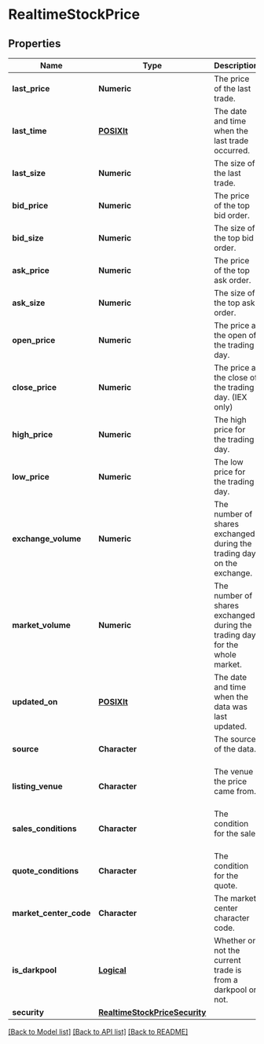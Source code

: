 # RealtimeStockPrice

[//]: # (CLASS:IntrinioSDK::RealtimeStockPrice)

[//]: # (KIND:object)

## Properties

[//]: # (START_DEFINITION)

Name | Type | Description
------------ | ------------- | -------------
**last_price** | **Numeric** | The price of the last trade. &nbsp;
**last_time** | [**POSIXlt**](POSIXlt.md) | The date and time when the last trade occurred. &nbsp;
**last_size** | **Numeric** | The size of the last trade. &nbsp;
**bid_price** | **Numeric** | The price of the top bid order. &nbsp;
**bid_size** | **Numeric** | The size of the top bid order. &nbsp;
**ask_price** | **Numeric** | The price of the top ask order. &nbsp;
**ask_size** | **Numeric** | The size of the top ask order. &nbsp;
**open_price** | **Numeric** | The price at the open of the trading day. &nbsp;
**close_price** | **Numeric** | The price at the close of the trading day. (IEX only) &nbsp;
**high_price** | **Numeric** | The high price for the trading day. &nbsp;
**low_price** | **Numeric** | The low price for the trading day. &nbsp;
**exchange_volume** | **Numeric** | The number of shares exchanged during the trading day on the exchange. &nbsp;
**market_volume** | **Numeric** | The number of shares exchanged during the trading day for the whole market. &nbsp;
**updated_on** | [**POSIXlt**](POSIXlt.md) | The date and time when the data was last updated. &nbsp;
**source** | **Character** | The source of the data. &nbsp;
**listing_venue** | **Character** | The venue the price came from. &nbsp;
**sales_conditions** | **Character** | The condition for the sale. &nbsp;
**quote_conditions** | **Character** | The condition for the quote. &nbsp;
**market_center_code** | **Character** | The market center character code. &nbsp;
**is_darkpool** | [**Logical**](Logical.md) | Whether or not the current trade is from a darkpool or not. &nbsp;
**security** | [**RealtimeStockPriceSecurity**](RealtimeStockPrice_security.md) |  &nbsp;

[//]: # (END_DEFINITION)


[//]: # (CONTAINED_CLASS:IntrinioSDK::POSIXlt)


[//]: # (CONTAINED_CLASS:IntrinioSDK::POSIXlt)


[//]: # (CONTAINED_CLASS:IntrinioSDK::Logical)


[//]: # (CONTAINED_CLASS:IntrinioSDK::RealtimeStockPrice_security)


[[Back to Model list]](../README.md#documentation-for-models) [[Back to API list]](../README.md#documentation-for-api-endpoints) [[Back to README]](../README.md)


